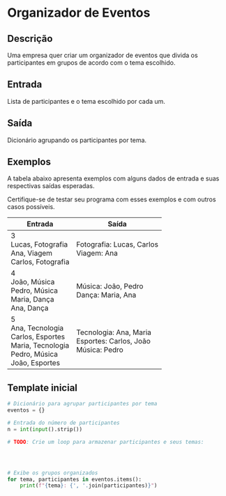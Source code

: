 # Organizador de Eventos

## Descrição

Uma empresa quer criar um organizador de eventos que divida os participantes em grupos de acordo com o tema escolhido.

## Entrada

Lista de participantes e o tema escolhido por cada um.

## Saída

Dicionário agrupando os participantes por tema.

## Exemplos

A tabela abaixo apresenta exemplos com alguns dados de entrada e suas respectivas saídas esperadas. 

Certifique-se de testar seu programa com esses exemplos e com outros casos possíveis.

| Entrada                                                                 | Saída                                         |
|-------------------------------------------------------------------------|-----------------------------------------------|
| 3<br>Lucas, Fotografia<br>Ana, Viagem<br>Carlos, Fotografia            | Fotografia: Lucas, Carlos<br>Viagem: Ana      |
| 4<br>João, Música<br>Pedro, Música<br>Maria, Dança<br>Ana, Dança       | Música: João, Pedro<br>Dança: Maria, Ana      |
| 5<br>Ana, Tecnologia<br>Carlos, Esportes<br>Maria, Tecnologia<br>Pedro, Música<br>João, Esportes | Tecnologia: Ana, Maria<br>Esportes: Carlos, João<br>Música: Pedro |

## Template inicial

```Python
# Dicionário para agrupar participantes por tema
eventos = {}

# Entrada do número de participantes
n = int(input().strip())

# TODO: Crie um loop para armazenar participantes e seus temas:




# Exibe os grupos organizados
for tema, participantes in eventos.items():
    print(f"{tema}: {', '.join(participantes)}")
```

